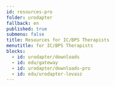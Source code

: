 ```yaml
---
id: resources-pro
folder: urodapter
fallback: en
published: true
submenu: false
title: Resources for IC/BPS Therapists
menutitle: for IC/BPS Therapists
blocks:
  - id: urodapter/downloads
  - id: edu/gateway
  - id: urodapter/downloads-pro
  - id: edu/urodapter-lovasz
---
```

